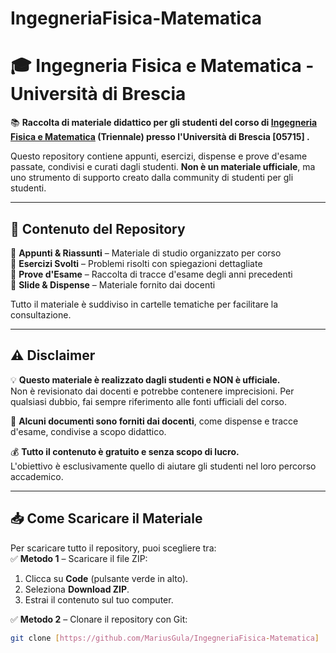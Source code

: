 # IngegneriaFisica-Matematica
# 🎓 Ingegneria Fisica e Matematica - Università di Brescia 

📚 **Raccolta di materiale didattico per gli studenti del corso di [Ingegneria Fisica e Matematica](https://unibs.coursecatalogue.cineca.it/corsi/2024/1425?annoOrdinamento=2024) (Triennale) presso l'Università di Brescia [05715] .**  

Questo repository contiene appunti, esercizi, dispense e prove d'esame passate, condivisi e curati dagli studenti. **Non è un materiale ufficiale**, ma uno strumento di supporto creato dalla community di studenti per gli studenti.  

---

## 📂 Contenuto del Repository  
🔹 **Appunti & Riassunti** – Materiale di studio organizzato per corso  
🔹 **Esercizi Svolti** – Problemi risolti con spiegazioni dettagliate  
🔹 **Prove d'Esame** – Raccolta di tracce d'esame degli anni precedenti  
🔹 **Slide & Dispense** – Materiale fornito dai docenti  

Tutto il materiale è suddiviso in cartelle tematiche per facilitare la consultazione.  

---

## ⚠️ Disclaimer  

💡 **Questo materiale è realizzato dagli studenti e NON è ufficiale.**  
Non è revisionato dai docenti e potrebbe contenere imprecisioni. Per qualsiasi dubbio, fai sempre riferimento alle fonti ufficiali del corso.  

📌 **Alcuni documenti sono forniti dai docenti**, come dispense e tracce d'esame, condivise a scopo didattico.  

💰 **Tutto il contenuto è gratuito e senza scopo di lucro.**  
L'obiettivo è esclusivamente quello di aiutare gli studenti nel loro percorso accademico.  

---

## 📥 Come Scaricare il Materiale  
Per scaricare tutto il repository, puoi scegliere tra:  
✅ **Metodo 1** – Scaricare il file ZIP:  
1. Clicca su **Code** (pulsante verde in alto).  
2. Seleziona **Download ZIP**.  
3. Estrai il contenuto sul tuo computer.  

✅ **Metodo 2** – Clonare il repository con Git:  
```bash
git clone [https://github.com/MariusGula/IngegneriaFisica-Matematica]
